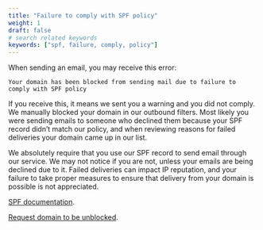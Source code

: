```yaml
---
title: "Failure to comply with SPF policy"
weight: 1
draft: false
# search related keywords
keywords: ["spf, failure, comply, policy"]
---
```


When sending an email, you may receive this error:

`Your domain has been blocked from sending mail due to failure to comply with SPF policy`

If you receive this, it means we sent you a warning and you did not comply. We manually blocked your domain in our outbound filters. Most likely you were sending emails to someone who declined them because your SPF record didn’t match our policy, and when reviewing reasons for failed deliveries your domain came up in our list.

We absolutely require that you use our SPF record to send email through our service. We may not notice if you are not, unless your emails are being declined due to it. Failed deliveries can impact IP reputation, and your failure to take proper measures to ensure that delivery from your domain is possible is not appreciated.

[SPF documentation](https://mxroutedocs.com/dns/dnsoverview/).

[Request domain to be unblocked](https://accounts.mxroute.com/index.php?/tickets/).
